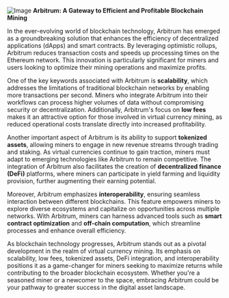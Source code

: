 
![Image](https://github.com/user-attachments/assets/31692037-0104-4703-abd1-696b6a7dd41b)
**Arbitrum: A Gateway to Efficient and Profitable Blockchain Mining**

In the ever-evolving world of blockchain technology, Arbitrum has emerged as a groundbreaking solution that enhances the efficiency of decentralized applications (dApps) and smart contracts. By leveraging optimistic rollups, Arbitrum reduces transaction costs and speeds up processing times on the Ethereum network. This innovation is particularly significant for miners and users looking to optimize their mining operations and maximize profits.

One of the key keywords associated with Arbitrum is **scalability**, which addresses the limitations of traditional blockchain networks by enabling more transactions per second. Miners who integrate Arbitrum into their workflows can process higher volumes of data without compromising security or decentralization. Additionally, Arbitrum's focus on **low fees** makes it an attractive option for those involved in virtual currency mining, as reduced operational costs translate directly into increased profitability.

Another important aspect of Arbitrum is its ability to support **tokenized assets**, allowing miners to engage in new revenue streams through trading and staking. As virtual currencies continue to gain traction, miners must adapt to emerging technologies like Arbitrum to remain competitive. The integration of Arbitrum also facilitates the creation of **decentralized finance (DeFi)** platforms, where miners can participate in yield farming and liquidity provision, further augmenting their earning potential.

Moreover, Arbitrum emphasizes **interoperability**, ensuring seamless interaction between different blockchains. This feature empowers miners to explore diverse ecosystems and capitalize on opportunities across multiple networks. With Arbitrum, miners can harness advanced tools such as **smart contract optimization** and **off-chain computation**, which streamline processes and enhance overall efficiency.

As blockchain technology progresses, Arbitrum stands out as a pivotal development in the realm of virtual currency mining. Its emphasis on scalability, low fees, tokenized assets, DeFi integration, and interoperability positions it as a game-changer for miners seeking to maximize returns while contributing to the broader blockchain ecosystem. Whether you're a seasoned miner or a newcomer to the space, embracing Arbitrum could be your pathway to greater success in the digital asset landscape.